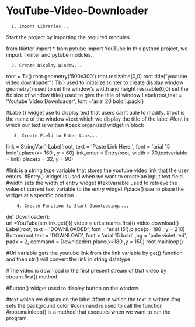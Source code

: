 # YouTube-Video-Downloader

      1. Import Libraries...
Start the project by importing the required modules.

from tkinter import *
from pytube import YouTube
In this python project, we import Tkinter and pytube modules.

      2. Create Display Window...
root = Tk()
root.geometry('500x300')
root.resizable(0,0)
root.title("youtube video downloader")
Tk() used to initialize tkinter to create display window
geometry() used to set the window’s width and height
resizable(0,0) set the fix size of window
title() used to give the title of window
Label(root,text = 'Youtube Video Downloader', font ='arial 20 bold').pack()

#Label() widget use to display text that users can’t able to modify.
#root is the name of the window
#text which we display the title of the label
#font in which our text is written
#pack organized widget in block

                  

       3. Create Field to Enter Link...
link = StringVar()
Label(root, text = 'Paste Link Here:', font = 'arial 15 bold').place(x= 160 , y = 60)
link_enter = Entry(root, width = 70,textvariable = link).place(x = 32, y = 90)

#link is a string type variable that stores the youtube video link that the user enters.
#Entry() widget is used when we want to create an input text field.
#width sets the width of entry widget
#textvariable used to retrieve the value of current text variable to the entry widget
#place() use to place the widget at a specific position


                     

        4. Create Function to Start Downloading....

def Downloader():     
    url =YouTube(str(link.get()))
    video = url.streams.first()
    video.download()
    Label(root, text = 'DOWNLOADED', font = 'arial 15').place(x= 180 , y = 210)  
Button(root,text = 'DOWNLOAD', font = 'arial 15 bold' ,bg = 'pale violet red', padx = 2, command = Downloader).place(x=180 ,y = 150)
root.mainloop()

#Url variable gets the youtube link from the link variable by get() function and then str() will convert the link in string datatype.


#The video is download in the first present stream of that video by stream.first() method.

#Button() widget used to display button on the window.

#text which we display on the label
#font in which the text is written
#bg sets the background color
#command is used to call the function
#root.mainloop() is a method that executes when we want to run the program.
                         
